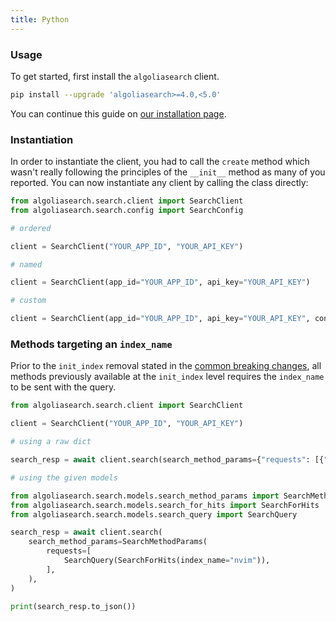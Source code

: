 ```yaml
---
title: Python
---
```


### Usage

To get started, first install the `algoliasearch` client.

```bash
pip install --upgrade 'algoliasearch>=4.0,<5.0'
```

You can continue this guide on [our installation page](/docs/clients/installation).

### Instantiation

In order to instantiate the client, you had to call the `create` method which wasn't really following the principles of the `__init__` method as many of you reported. You can now instantiate any client by calling the class directly:

```py
from algoliasearch.search.client import SearchClient
from algoliasearch.search.config import SearchConfig

# ordered

client = SearchClient("YOUR_APP_ID", "YOUR_API_KEY")

# named

client = SearchClient(app_id="YOUR_APP_ID", api_key="YOUR_API_KEY")

# custom

client = SearchClient(app_id="YOUR_APP_ID", api_key="YOUR_API_KEY", config=SearchConfig(...))

```

### Methods targeting an `index_name`

Prior to the `init_index` removal stated in the [common breaking changes](/docs/clients/migration-guides/#common-breaking-changes), all methods previously available at the `init_index` level requires the `index_name` to be sent with the query.

```py
from algoliasearch.search.client import SearchClient

client = SearchClient("YOUR_APP_ID", "YOUR_API_KEY")

# using a raw dict

search_resp = await client.search(search_method_params={"requests": [{"indexName": "nvim"}]})

# using the given models

from algoliasearch.search.models.search_method_params import SearchMethodParams
from algoliasearch.search.models.search_for_hits import SearchForHits
from algoliasearch.search.models.search_query import SearchQuery

search_resp = await client.search(
    search_method_params=SearchMethodParams(
        requests=[
            SearchQuery(SearchForHits(index_name="nvim")),
        ],
    ),
)

print(search_resp.to_json())
```
